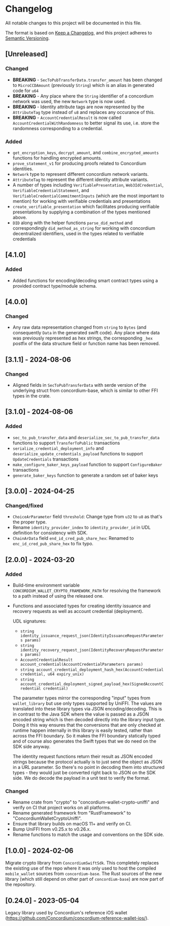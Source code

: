 # Changelog

All notable changes to this project will be documented in this file.

The format is based on [Keep a Changelog](https://keepachangelog.com/en/1.1.0/),
and this project adheres to [Semantic Versioning](https://semver.org/spec/v2.0.0.html).

## [Unreleased]

### Changed

- **BREAKING** - `SecToPubTransferData.transfer_amount` has been changed to `MicroCCDAmount` (previously `String`) which is an alias in generated code for `u64`
- **BREAKING** - Any place where the `String` identifier of a concordium network was used, the new `Network` type is now used.
- **BREAKING** - Identity attribute tags are now represented by the `AttributeTag` type instead of `u8` and replaces any occurance of this.
- **BREAKING** - `AccountCredentialResult` is now called `AccountCredentialWithRandomness` to better signal its use, i.e. store the randomness corresponding to a credential.

### Added

- `get_encryption_keys`, `decrypt_amount`, and `combine_encrypted_amounts` functions for handling encrypted amounts.
- `prove_statement_v1` for producing proofs related to Concordium identities.
- `Network` type to represent different concordium network variants.
- `AttributeTag` to represent the different identity attribute variants.
- A number of types including `VerifiablePresentation`, `Web3IdCredential`, `VerifiableCredentialStatement`,
  and `VerifiableCredentialCommitmentInputs` (which are the most important to mention) for working with verifiable credentials and presentations
- `create_verifiable_presentation` which facilitates producing verifiable presentations by supplying a combination of the types mentioned above.
- `DID` along with the helper functions `parse_did_method` and correspondingly `did_method_as_string` for working with concordium decentralized identifiers, used in the
  types related to verifiable credentials

## [4.1.0]

### Added

- Added functions for encoding/decoding smart contract types using a provided contract type/module schema.

## [4.0.0]

### Changed

- Any raw data representation changed from `string` to `Bytes` (and consequently `Data` in the generated swift code). Any place where data was previously represented
  as hex strings, the corresponding `_hex` postfix of the data structure field or function name has been removed.

## [3.1.1] - 2024-08-06

### Changed

- Aligned fields in `SecToPubTransferData` with serde version of the underlying struct from concordium-base, which is similar to other FFI types in the crate.

## [3.1.0] - 2024-08-06

### Added

- `sec_to_pub_transfer_data` and `deserialize_sec_to_pub_transfer_data` functions to support `TransferToPublic` transactions
- `serialize_credential_deployment_info` and `deserialize_update_credentials_payload` functions to support `UpdateCredentials` transactions
- `make_configure_baker_keys_payload` function to support `ConfigureBaker` transactions
- `generate_baker_keys` function to generate a random set of baker keys

## [3.0.0] - 2024-04-25

### Changed/fixed

- `ChoiceArParameter` field `threshold`: Change type from `u32` to `u8` as that's the proper type.
- Rename `identity_provider_index` to `identity_provider_id` in UDL definition for consistency with SDK.
- `ChainArData` field `end_id_cred_pub_share_hex`: Renamed to `enc_id_cred_pub_share_hex` to fix typo.

## [2.0.0] - 2024-03-20

### Added

- Build-time environment variable `CONCORDIUM_WALLET_CRYPTO_FRAMEWORK_PATH`
  for resolving the framework to a path instead of using the released one.

- Functions and associated types for creating identity issuance and recovery requests as well as account credential (deployment).

  UDL signatures:
  
  - `string identity_issuance_request_json(IdentityIssuanceRequestParameters params)`
  - `string identity_recovery_request_json(IdentityRecoveryRequestParameters params)`
  - `AccountCredentialResult account_credential(AccountCredentialParameters params)`
  - `string account_credential_deployment_hash_hex(AccountCredential credential, u64 expiry_unix)`
  - `string account_credential_deployment_signed_payload_hex(SignedAccountCredential credential)`
  
  The parameter types mirror the corresponding "input" types from `wallet_library` but use only types supported by UniFFI.
  The values are translated into these library types via JSON encoding/decoding.
  This is in contrast to the Java SDK where the value is passed as a JSON encoded string
  which is then decoded directly into the library input type.
  Doing it this way ensures that the conversions that are only checked at runtime happen internally in this library is easily tested,
  rather than across the FFI boundary.
  So it makes the FFI boundary statically typed and of course also generates the Swift types that we do need on the SDK side anyway.
  
  The identity request functions return their result as JSON encoded strings
  because the protocol actually is to just send the object as JSON in a URL parameter.
  So there's no point in decoding them into structured types - they would just be converted right back to JSON on the SDK side.
  We do decode the payload in a unit test to verify the format.

### Changed

- Rename crate from "crypto" to "concordium-wallet-crypto-uniffi" and verify on CI that project works on all platforms.
- Rename generated framework from "RustFramework" to "ConcordiumWalletCryptoUniffi".
- Ensure that library builds on macOS 11+ and verify on CI.
- Bump UniFFI from v0.25.x to v0.26.x.
- Rename functions to match the usage and conventions on the SDK side.

## [1.0.0] - 2024-02-06

Migrate crypto library from `ConcordiumSwiftSdk`.
This completely replaces the existing use of the repo where it was only used to host the compiled `mobile_wallet` sources from `concordium-base`.
The Rust sources of the new library (which still depend on other part of `concordium-base`) are now part of the repository.

## [0.24.0] - 2023-05-04

Legacy library used by Concordium's reference iOS wallet (https://github.com/Concordium/concordium-reference-wallet-ios/).
